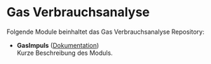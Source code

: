 # Gas Verbrauchsanalyse

Folgende Module beinhaltet das Gas Verbrauchsanalyse Repository:

- __GasImpuls__ ([Dokumentation](GasImpuls))  
	Kurze Beschreibung des Moduls.